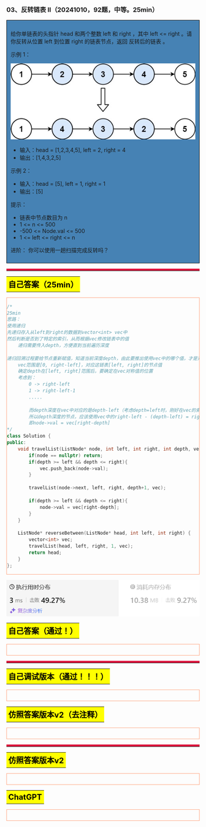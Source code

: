 ### 03、反转链表 II（20241010，92题，中等。25min）
<div style="border: 1px solid black; padding: 10px; background-color: SteelBlue;">

给你单链表的头指针 head 和两个整数 left 和 right ，其中 left <= right 。请你反转从位置 left 到位置 right 的链表节点，返回 反转后的链表 。
 

示例 1：

![alt text](image/7e85d8f231fff2f315224daa480f2b6.png)

- 输入：head = [1,2,3,4,5], left = 2, right = 4
- 输出：[1,4,3,2,5]

示例 2：

- 输入：head = [5], left = 1, right = 1
- 输出：[5]
 

提示：

- 链表中节点数目为 n
- 1 <= n <= 500
- -500 <= Node.val <= 500
- 1 <= left <= right <= n
 

进阶： 你可以使用一趟扫描完成反转吗？

  </p>
</div>

<hr style="border-top: 5px solid #DC143C;">
<table>
  <tr>
    <td bgcolor="Yellow" style="padding: 5px; border: 0px solid black;">
      <span style="font-weight: bold; font-size: 20px;color: black;">
      自己答案（25min）
      </span>
    </td>
  </tr>
</table>
<div style="padding: 0px; border: 1.5px solid LightSalmon; margin-bottom: 10px;">

```C++ {.line-numbers}
/*
25min
思路：
使用递归
先递归存入从left到right的数据到vector<int> vec中
然后判断是否到了特定的索引，从而根据vec修改链表中的值
    递归需要传入depth，方便直到当前遍历深度

递归回溯过程要给节点重新赋值，知道当前深度depth，由此要推出使用vec中的哪个值，才是对称值
    vec范围是[0, right-left]，对应这链表[left, right]的节点值
    确定depth在[left, right]范围后，要确定在vec对称值的位置
    考虑到：
        0 -> right-left
        1 -> right-left-1
        .....

        而depth深度在vec中对应的是depth-left（考虑depth=left时，刚好在vec的索引0位置）
        所以depth深度的节点，应该使用vec中的right-left - (depth-left) = right - depth索引处的值，作为对称值
        即node->val = vec[right-depth]
*/
class Solution {
public:
    void travelList(ListNode* node, int left, int right, int depth, vector<int>& vec){
        if(node == nullptr) return;
        if(depth >= left && depth <= right){
            vec.push_back(node->val);
        }

        travelList(node->next, left, right, depth+1, vec);

        if(depth >= left && depth <= right){
            node->val = vec[right-depth];
        }
    }

    ListNode* reverseBetween(ListNode* head, int left, int right) {
        vector<int> vec;
        travelList(head, left, right, 1, vec);
        return head;
    }
};
```

</div>

![alt text](image/ea5bb25d835d93212cc5a20df4da938.png)

<table>
  <tr>
    <td bgcolor="Yellow" style="padding: 5px; border: 0px solid black;">
      <span style="font-weight: bold; font-size: 20px;color: black;">
      自己答案（通过！）
      </span>
    </td>
  </tr>
</table>

<div style="padding: 0px; border: 1.5px solid LightSalmon; margin-bottom: 10px">

```C++ {.line-numbers}


```
</div>

<hr style="border-top: 5px solid #DC143C;">

<table>
  <tr>
    <td bgcolor="Yellow" style="padding: 5px; border: 0px solid black;">
      <span style="font-weight: bold; font-size: 20px;color: black;">
      自己调试版本（通过！！！）
      </span>
    </td>
  </tr>
</table>

<div style="padding: 0px; border: 1.5px solid LightSalmon; margin-bottom: 10px">

```C++ {.line-numbers}


```
</div>

<table>
  <tr>
    <td bgcolor="Yellow" style="padding: 5px; border: 0px solid black;">
      <span style="font-weight: bold; font-size: 20px;color: black;">
      仿照答案版本v2（去注释）
      </span>
    </td>
  </tr>
</table>

<div style="padding: 0px; border: 1.5px solid LightSalmon; margin-bottom: 10px">

```C++ {.line-numbers}


```
</div>

<hr style="border-top: 5px solid #DC143C;">

<table>
  <tr>
    <td bgcolor="Yellow" style="padding: 5px; border: 0px solid black;">
      <span style="font-weight: bold; font-size: 20px;color: black;">
      仿照答案版本v2
      </span>
    </td>
  </tr>
</table>

<div style="padding: 0px; border: 1.5px solid LightSalmon; margin-bottom: 10px">

```C++ {.line-numbers}


```
</div>

<table>
  <tr>
    <td bgcolor="Yellow" style="padding: 5px; border: 0px solid black;">
      <span style="font-weight: bold; font-size: 20px;color: black;">
      ChatGPT
      </span>
    </td>
  </tr>
</table>

<div style="padding: 0px; border: 1.5px solid LightSalmon; margin-bottom: 10px">

```C++ {.line-numbers}


```
</div>

